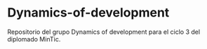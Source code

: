 # Dynamics-of-development
Repositorio del grupo Dynamics of development para el ciclo 3 del diplomado MinTic.
